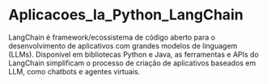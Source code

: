 # Aplicacoes_Ia_Python_LangChain
LangChain é framework/ecossistema de código aberto para o desenvolvimento de aplicativos com grandes modelos de linguagem (LLMs). Disponível em bibliotecas Python e Java, as ferramentas e APIs do LangChain simplificam o processo de criação de aplicativos baseados em LLM, como chatbots e agentes virtuais.
